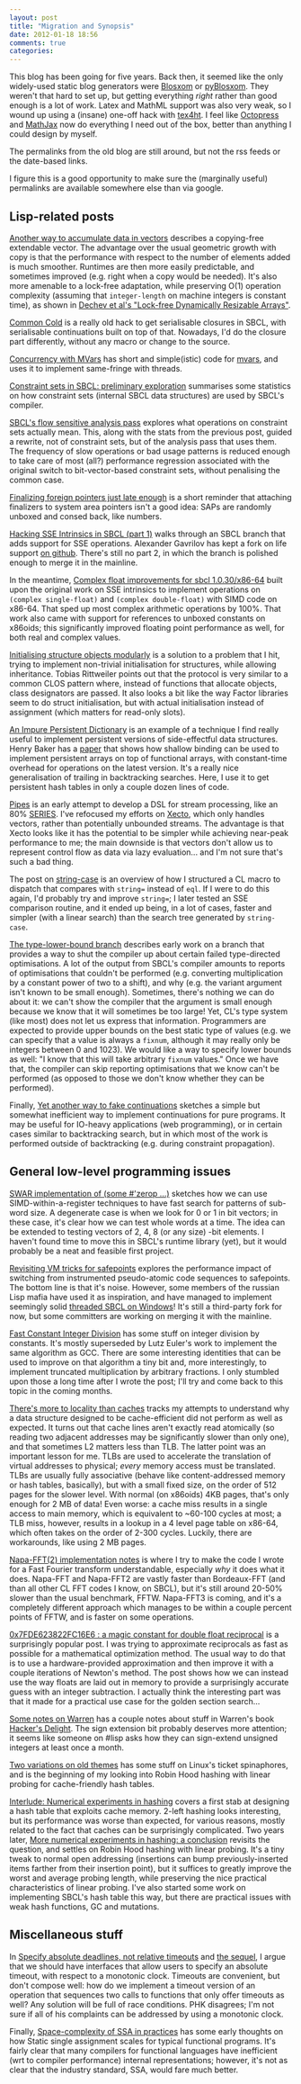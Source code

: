 ```yaml
---
layout: post
title: "Migration and Synopsis"
date: 2012-01-18 18:56
comments: true
categories: 
---
```


This blog has been going for five years.  Back then, it seemed like
the only widely-used static blog generators were
[Blosxom](http://www.blosxom.com/) or
[pyBlosxom](http://pyblosxom.bluesock.org/).  They weren't that hard
to set up, but getting everything _right_ rather than good enough is a
lot of work.  Latex and MathML support was also very weak, so I wound
up using a (insane) one-off hack with
[tex4ht](http://tug.org/tex4ht/).  I feel like
[Octopress](http://octopress.org/) and
[MathJax](http://www.mathjax.org/) now do everything I need out of the
box, better than anything I could design by myself.

The permalinks from the old blog are still around, but not the rss
feeds or the date-based links.

I figure this is a good opportunity to make sure the (marginally
useful) permalinks are available somewhere else than via google.

Lisp-related posts
------------------

[Another way to accumulate data in vectors](http://pvk.ca/Blog/Lisp/accumulating_data_in_vectors.html)
describes a copying-free extendable vector.  The advantage over the
usual geometric growth with copy is that the performance with respect
to the number of elements added is much smoother.  Runtimes are then
more easily predictable, and sometimes improved (e.g. right when a
copy would be needed).  It's also more amenable to a lock-free
adaptation, while preserving O(1) operation complexity (assuming that
`integer-length` on machine integers is constant time), as shown in
[Dechev et al's "Lock-free Dynamically Resizable Arrays"](http://www2.research.att.com/~bs/lock-free-vector.pdf).

[Common Cold](http://pvk.ca/Blog/Lisp/CommonCold/) is a really old
hack to get serialisable closures in SBCL, with serialisable
continuations built on top of that.  Nowadays, I'd do the closure part
differently, without any macro or change to the source.

[Concurrency with MVars](http://pvk.ca/Blog/Lisp/concurrency_with_mvars.html)
has short and simple(istic) code for
[mvars](http://www.haskell.org/ghc/docs/6.12.2/html/libraries/base-4.2.0.1/Control-Concurrent-MVar.html),
and uses it to implement same-fringe with threads.

[Constraint sets in SBCL: preliminary exploration](http://pvk.ca/Blog/Lisp/constraint-sets.html)
summarises some statistics on how constraint sets (internal SBCL data
structures) are used by SBCL's compiler.

[SBCL's flow sensitive analysis pass](http://pvk.ca/Blog/Lisp/flow_sensitive_analysis_in_sbcl.html)
explores what operations on constraint sets actually mean.  This,
along with the stats from the previous post, guided a rewrite, not of
constraint sets, but of the analysis pass that uses them.  The
frequency of slow operations or bad usage patterns is reduced enough
to take care of most (all?) performance regression associated with
the original switch to bit-vector-based constraint sets, without
penalising the common case.

[Finalizing foreign pointers just late enough](http://pvk.ca/Blog/Lisp/finalizing_foreign_pointers_just_late_enough.html)
is a short reminder that attaching finalizers to system area pointers
isn't a good idea: SAPs are randomly unboxed and consed back, like
numbers.

[Hacking SSE Intrinsics in SBCL (part 1)](http://pvk.ca/Blog/Lisp/hacking_SSE_intrinsics-part_1.html)
walks through an SBCL branch that adds support for SSE operations.
Alexander Gavrilov has kept a fork on life support
[on github](https://github.com/angavrilov/sbcl-old).  There's still no
part 2, in which the branch is polished enough to merge it in the
mainline.

In the meantime,
[Complex float improvements for sbcl 1.0.30/x86-64](http://pvk.ca/Blog/Lisp/SSE_complexes.html)
built upon the original work on SSE intrinsics to implement operations
on `(complex single-float)` and `(complex double-float)` with SIMD
code on x86-64.  That sped up most complex arithmetic operations by
100%.  That work also came with support for references to unboxed
constants on x86oids; this significantly improved floating point
performance as well, for both real and complex values.

[Initialising structure objects modularly](http://pvk.ca/Blog/Lisp/modular-struct-initialisation.html)
is a solution to a problem that I hit, trying to implement non-trivial
initialisation for structures, while allowing inheritance.  Tobias
Rittweiler points out that the protocol is very similar to a common
CLOS pattern where, instead of functions that allocate objects, class
designators are passed.  It also looks a bit like the way Factor
libraries seem to do struct initialisation, but with actual
initialisation instead of assignment (which matters for read-only
slots).

[An Impure Persistent Dictionary](http://pvk.ca/Blog/Lisp/persistent_dictionary.html)
is an example of a technique I find really useful to implement
persistent versions of side-effectful data structures.  Henry Baker
has a [paper](http://home.pipeline.com/~hbaker1/ShallowArrays.html)
that shows how shallow binding can be used to implement persistent
arrays on top of functional arrays, with constant-time overhead for
operations on the latest version.  It's a really nice generalisation
of trailing in backtracking searches.  Here, I use it to get
persistent hash tables in only a couple dozen lines of code.

[Pipes](http://pvk.ca/Blog/Lisp/Pipes/) is an early attempt to develop
a DSL for stream processing, like an 80%
[SERIES](http://series.sourceforge.net/).  I've refocused my efforts
on [Xecto](http://pvk.ca/Blog/Lisp/Xecto/), which only handles
vectors, rather than potentially unbounded streams.  The advantage is
that Xecto looks like it has the potential to be simpler while
achieving near-peak performance to me; the main downside is that
vectors don't allow us to represent control flow as data via lazy
evaluation... and I'm not sure that's such a bad thing.

The post on
[string-case](http://pvk.ca/Blog/Lisp/string_case_bis.html) is an
overview of how I structured a CL macro to dispatch that compares with
`string=` instead of `eql`.  If I were to do this again, I'd probably
try and improve `string=`; I later tested an SSE comparison routine,
and it ended up being, in a lot of cases, faster and simpler (with a
linear search) than the search tree generated by `string-case`.

[The type-lower-bound branch](http://pvk.ca/Blog/Lisp/type_lower_bound.html)
describes early work on a branch that provides a way to shut the
compiler up about certain failed type-directed optimisations.  A lot
of the output from SBCL's compiler amounts to reports of optimisations
that couldn't be performed (e.g. converting multiplication by a
constant power of two to a shift), and why (e.g. the variant argument
isn't known to be small enough).  Sometimes, there's nothing we can do
about it: we can't show the compiler that the argument is small enough
because we know that it will sometimes be too large!  Yet, CL's type
system (like most) does not let us express that information.
Programmers are expected to provide upper bounds on the best static
type of values (e.g. we can specify that a value is always a `fixnum`,
although it may really only be integers between 0 and 1023).  We would
like a way to specify lower bounds as well: "I know that this will
take arbitrary `fixnum` values."  Once we have that, the compiler can
skip reporting optimisations that we know can't be performed (as
opposed to those we don't know whether they can be performed).

Finally,
[Yet another way to fake continuations](http://pvk.ca/Blog/Lisp/yet_another_way_to_fake_continuations.html)
sketches a simple but somewhat inefficient way to implement
continuations for pure programs.  It may be useful for IO-heavy
applications (web programming), or in certain cases similar to
backtracking search, but in which most of the work is performed
outside of backtracking (e.g. during constraint propagation).

General low-level programming issues
------------------------------------

[SWAR implementation of (some #'zerop ...)](http://www.pvk.ca/Blog/LowLevel/SWAR-some-zerop.html)
sketches how we can use SIMD-within-a-register techniques to have fast
search for patterns of sub-word size.  A degenerate case is when we
look for 0 or 1 in bit vectors; in these case, it's clear how we can
test whole words at a time.  The idea can be extended to testing
vectors of 2, 4, 8 (or any size) -bit elements.  I haven't found time
to move this in SBCL's runtime library (yet), but it would probably
be a neat and feasible first project.

[Revisiting VM tricks for safepoints](http://www.pvk.ca/Blog/LowLevel/VM_tricks_safepoints.html)
explores the performance impact of switching from instrumented
pseudo-atomic code sequences to safepoints.  The bottom line is that
it's noise.  However, some members of the russian Lisp mafia have used
it as inspiration, and have managed to implement seemingly solid
[threaded SBCL on Windows](https://github.com/akovalenko/sbcl-win32-threads/wiki)!
It's still a third-party fork for now, but some committers are working
on merging it with the mainline.

[Fast Constant Integer Division](http://www.pvk.ca/Blog/LowLevel/fast-integer-division.html)
has some stuff on integer division by constants.  It's mostly
superseded by Lutz Euler's work to implement the same algorithm as
GCC.  There are some interesting identities that can be used to
improve on that algorithm a tiny bit and, more interestingly, to
implement truncated multiplication by arbitrary fractions.  I only
stumbled upon those a long time after I wrote the post; I'll try and
come back to this topic in the coming months.

[There's more to locality than caches](http://www.pvk.ca/Blog/LowLevel/more_to_locality_than_cache.html)
tracks my attempts to understand why a data structure designed to be
cache-efficient did not perform as well as expected.  It turns out
that cache lines aren't exactly read atomically (so reading two
adjacent addresses may be significantly slower than only one), and
that sometimes L2 matters less than TLB.  The latter point was an
important lesson for me.  TLBs are used to accelerate the translation
of virtual addresses to physical; _every_ memory access must be
translated.  TLBs are usually fully associative (behave like
content-addressed memory or hash tables, basically), but with a small
fixed size, on the order of 512 pages for the slower level.  With
normal (on x86oids) 4KB pages, that's only enough for 2 MB of data!
Even worse: a cache miss results in a single access to main memory,
which is equivalent to ~60-100 cycles at most; a TLB miss, however,
results in a lookup in a 4 level page table on x86-64, which often
takes on the order of 2-300 cycles.  Luckily, there are workarounds,
like using 2 MB pages.

[Napa-FFT(2) implementation notes](http://www.pvk.ca/Blog/LowLevel/napa-fft2-implementation-notes.html)
is where I try to make the code I wrote for a Fast Fourier transform
understandable, especially _why_ it does what it does.  Napa-FFT and
Napa-FFT2 are vastly faster than Bordeaux-FFT (and than all other CL
FFT codes I know, on SBCL), but it's still around 20-50% slower than
the usual benchmark, FFTW.  Napa-FFT3 is coming, and it's a completely
different approach which manages to be within a couple percent points
of FFTW, and is faster on some operations.

[0x7FDE623822FC16E6 : a magic constant for double float reciprocal](http://www.pvk.ca/Blog/LowLevel/software-reciprocal.html)
is a surprisingly popular post.  I was trying to approximate
reciprocals as fast as possible for a mathematical optimization
method.  The usual way to do that is to use a hardware-provided
approximation and then improve it with a couple iterations of Newton's
method.  The post shows how we can instead use the way floats are laid
out in memory to provide a surprisingly accurate guess with an integer
subtraction.  I actually think the interesting part was that it made
for a practical use case for the golden section search...

[Some notes on Warren](http://www.pvk.ca/Blog/LowLevel/some-notes-on-warren.html)
has a couple notes about stuff in Warren's book
[Hacker's Delight](http://www.hackersdelight.org/).  The sign
extension bit probably deserves more attention; it seems like someone
on #lisp asks how they can sign-extend unsigned integers at least once
a month.

[Two variations on old themes](http://www.pvk.ca/Blog/LowLevel/two-neat-tricks.html)
has some stuff on Linux's ticket spinaphores, and is the beginning of
my looking into Robin Hood hashing with linear probing for
cache-friendly hash tables.

[Interlude: Numerical experiments in hashing](http://www.pvk.ca/Blog/numerical_experiments_in_hashing.html)
covers a first stab at designing a hash table that exploits cache
memory.  2-left hashing looks interesting, but its performance was
worse than expected, for various reasons, mostly related to the fact
that caches can be surprisingly complicated.  Two years later,
[More numerical experiments in hashing: a conclusion](http://www.pvk.ca/Blog/more_numerical_experiments_in_hashing.html)
revisits the question, and settles on Robin Hood hashing with linear
probing.  It's a tiny tweak to normal open addressing (insertions can
bump previously-inserted items farther from their insertion point),
but it suffices to greatly improve the worst and average probing
length, while preserving the nice practical characteristics of linear
probing.  I've also started some work on implementing SBCL's hash
table this way, but there are practical issues with weak hash
functions, GC and mutations.

Miscellaneous stuff
-------------------

In
[Specify absolute deadlines, not relative timeouts](http://www.pvk.ca/Blog/Coding/deadline-vs-timeout.html)
and
[the sequel](http://www.pvk.ca/Blog/Coding/deadline-vs-timeout-part-2.html),
I argue that we should have interfaces that allow users to specify an
absolute timeout, with respect to a monotonic clock.  Timeouts are
convenient, but don't compose well: how do we implement a timeout
version of an operation that sequences two calls to functions that
only offer timeouts as well?  Any solution will be full of race
conditions.  PHK disagrees; I'm not sure if all of his complaints can
be addressed by using a monotonic clock.

Finally,
[Space-complexity of SSA in practices](http://www.pvk.ca/Blog/Implementation/SSA_in_practices.html)
has some early thoughts on how Static single assignment scales for
typical functional programs.  It's fairly clear that many compilers
for functional languages have inefficient (wrt to compiler
performance) internal representations; however, it's not as clear that
the industry standard, SSA, would fare much better.
